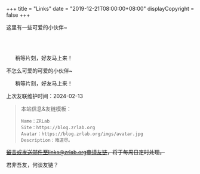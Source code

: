 +++
title = "Links"
date = "2019-12-21T08:00:00+08:00"
displayCopyright = false
+++
<link href="/res/links.css" rel="stylesheet">

这里有一些可爱的小伙伴~

<br>
<br>
<div class="friends">
<ul id="links">稍等片刻，好友马上来！</ul>
</div>

不怎么可爱的可爱的小伙伴~

<div class="friends">
<ul id="inactive-links">稍等片刻，好友马上来！</ul>
</div>


<script src="/res/links.js"></script>

上次友联维护时间：2024-02-13

> 本站信息&友链模板：
> ```links
>Name：ZRLab
>Site：https://blog.zrlab.org
>Avatar：https://blog.zrlab.org/imgs/avatar.jpg
>Description：难道尽。
>```

~~留言或发送邮件至links@zrlab.org申请友链，将于每周日定时处理。~~

君非吾友，何谈友链？
